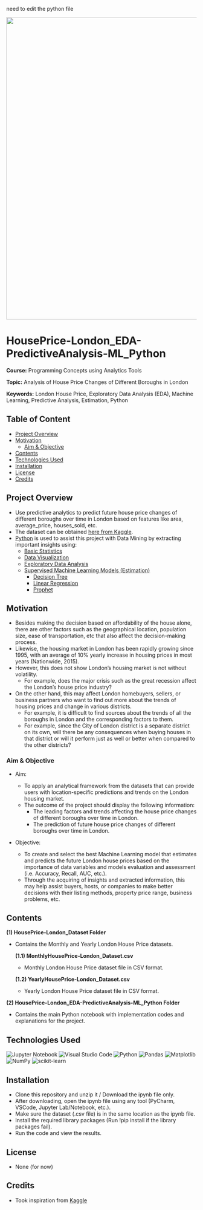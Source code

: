 
need to edit the python file


<p align="center">
    <img width="800" src="https://www.yourmoney.com/wp-content/uploads/sites/3/2022/03/house-prices-scaled.jpg">
</p>

# HousePrice-London_EDA-PredictiveAnalysis-ML_Python

**Course:** Programming Concepts using Analytics Tools

**Topic:** Analysis of House Price Changes of Different Boroughs in London

**Keywords:** London House Price, Exploratory Data Analysis (EDA), Machine Learning, Predictive Analysis, Estimation, Python



## Table of Content
- [Project Overview](#Project-Overview)
- [Motivation](#Motivation)
  - [Aim & Objective](#Aim--Objective)
- [Contents](#Contents)
- [Technologies Used](#Technologies-Used)
- [Installation](#Installation)
- [License](#License)
- [Credits](#Credits)



## Project Overview
- Use predictive analytics to predict future house price changes of different boroughs over time in London based on features like area, average_price, houses_sold, etc.
- The dataset can be obtained [here from Kaggle](https://www.kaggle.com/datasets/justinas/housing-in-london).
- [Python](https://www.python.org/) is used to assist this project with Data Mining by extracting important insights using: 
  - [Basic Statistics](https://en.wikipedia.org/wiki/Statistics)
  - [Data Visualization](https://en.wikipedia.org/wiki/Data_and_information_visualization)
  - [Exploratory Data Analysis](https://en.wikipedia.org/wiki/Exploratory_data_analysis)
  - [Supervised Machine Learning Models (Estimation)](https://en.wikipedia.org/wiki/Supervised_learning)
    - [Decision Tree](https://en.wikipedia.org/wiki/Decision_tree_learning)
    - [Linear Regression](https://en.wikipedia.org/wiki/Linear_regression)
    - [Prophet](https://facebook.github.io/prophet/#:~:text=Prophet%20is%20a%20forecasting%20procedure,Get%20started%20in%20Python)



## Motivation
- Besides making the decision based on affordability of the house alone, there are other factors such as the geographical location, population size, ease of transportation, etc that also affect the decision-making process.
- Likewise, the housing market in London has been rapidly growing since 1995, with an average of 10% yearly increase in housing prices in most years (Nationwide, 2015).
- However, this does not show London’s housing market is not without volatility. 
    - For example, does the major crisis such as the great recession affect the London’s house price industry?
- On the other hand, this may affect London homebuyers, sellers, or business partners who want to find out more about the trends of housing prices and change in various districts. 
    - For example, it is difficult to find sources about the trends of all the boroughs in London and the corresponding factors to them. 
    - For example, since the City of London district is a separate district on its own, will there be any consequences when buying houses in that district or will it perform just as well or better when compared to the other districts?



### Aim & Objective
- Aim: 
  - To apply an analytical framework from the datasets that can provide users with location-specific predictions and trends on the London housing market.
  - The outcome of the project should display the following information:
    - The leading factors and trends affecting the house price changes of different boroughs over time in London.
    - The prediction of future house price changes of different boroughs over time in London.

- Objective: 
  - To create and select the best Machine Learning model that estimates and predicts the future London house prices based on the importance of data variables and models evaluation and assessment (i.e. Accuracy, Recall, AUC, etc.). 
  - Through the acquiring of insights and extracted information, this may help assist buyers, hosts, or companies to make better decisions with their listing methods, property price range, business problems, etc.



## Contents
**(1) HousePrice-London_Dataset Folder**
  - Contains the Monthly and Yearly London House Price datasets. 

    **(1.1) MonthlyHousePrice-London_Dataset.csv**
    - Monthly London House Price dataset file in CSV format.

    **(1.2) YearlyHousePrice-London_Dataset.csv**
    - Yearly London House Price dataset file in CSV format.

**(2) HousePrice-London_EDA-PredictiveAnalysis-ML_Python Folder**
  - Contains the main Python notebook with implementation codes and explanations for the project.



## Technologies Used
<p </p>

![Jupyter Notebook](https://img.shields.io/badge/jupyter-%23FA0F00.svg?style=for-the-badge&logo=jupyter&logoColor=white)
![Visual Studio Code](https://img.shields.io/badge/Visual%20Studio%20Code-0078d7.svg?style=for-the-badge&logo=visual-studio-code&logoColor=white)
![Python](https://img.shields.io/badge/python-3670A0?style=for-the-badge&logo=python&logoColor=ffdd54)
![Pandas](https://img.shields.io/badge/pandas-%23150458.svg?style=for-the-badge&logo=pandas&logoColor=white)
![Matplotlib](https://img.shields.io/badge/Matplotlib-%23#ffffff.svg?style=for-the-badge&logo=Matplotlib&logoColor=white)
![NumPy](https://img.shields.io/badge/numpy-%23013243.svg?style=for-the-badge&logo=numpy&logoColor=white)
![scikit-learn](https://img.shields.io/badge/scikit--learn-%23F7931E.svg?style=for-the-badge&logo=scikit-learn&logoColor=white)

<p </p>



## Installation
- Clone this repository and unzip it / Download the ipynb file only.
- After downloading, open the ipynb file using any tool (PyCharm, VSCode, Jupyter Lab/Notebook, etc.).
- Make sure the dataset (.csv file) is in the same location as the ipynb file.
- Install the required library packages (Run !pip install if the library packages fail).
- Run the code and view the results.



## License
- None (for now)



## Credits
- Took inspiration from [Kaggle](https://www.kaggle.com/)



